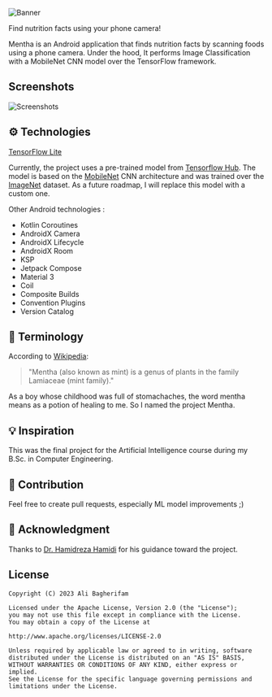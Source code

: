 ![Banner](https://raw.github.com/alibagherifam/mentha/master/screenshots/mentha_banner.png)

Find nutrition facts using your phone camera!

Mentha is an Android application that finds nutrition facts by scanning foods using a phone camera.
Under the hood, It performs Image Classification with a MobileNet CNN model over the TensorFlow
framework.

## Screenshots

![Screenshots](https://raw.github.com/alibagherifam/mentha/master/screenshots/mentha_screenshots.png)

## ⚙ Technologies

[TensorFlow Lite](https://www.tensorflow.org/lite)

Currently, the project uses a pre-trained model
from [Tensorflow Hub](https://tfhub.dev/iree/lite-model/mobilenet_v1_100_224/uint8/1). The model is
based on the [MobileNet](https://arxiv.org/abs/1704.04861) CNN architecture and was trained over
the [ImageNet](https://www.image-net.org/) dataset. As a future roadmap, I will replace this model
with a custom one.

Other Android technologies  :

- Kotlin Coroutines
- AndroidX Camera
- AndroidX Lifecycle
- AndroidX Room
- KSP
- Jetpack Compose
- Material 3
- Coil
- Composite Builds
- Convention Plugins
- Version Catalog

## 📕 Terminology

According to [Wikipedia](https://en.wikipedia.org/wiki/Mentha):

> "Mentha (also known as mint) is a genus of plants in the family Lamiaceae (mint family)."

As a boy whose childhood was full of stomachaches, the word mentha means as a potion of healing to
me. So I named the project Mentha.

## 💡 Inspiration

This was the final project for the Artificial Intelligence course during my B.Sc. in Computer
Engineering.

## 🤝 Contribution

Feel free to create pull requests, especially ML model improvements ;)

## 🙏 Acknowledgment

Thanks to [Dr. Hamidreza Hamidi](http://ikiu.ac.ir/members/?id=46&lang=1) for his guidance toward
the project.

License
-------

	Copyright (C) 2023 Ali Bagherifam

	Licensed under the Apache License, Version 2.0 (the "License");
	you may not use this file except in compliance with the License.
	You may obtain a copy of the License at

	http://www.apache.org/licenses/LICENSE-2.0

	Unless required by applicable law or agreed to in writing, software
	distributed under the License is distributed on an "AS IS" BASIS,
	WITHOUT WARRANTIES OR CONDITIONS OF ANY KIND, either express or implied.
	See the License for the specific language governing permissions and
	limitations under the License.
